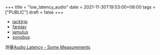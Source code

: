 +++
title = "low_latency_audio"
date = 2021-11-30T19:53:00+08:00
tags = ["PUBLIC"]
draft = false
+++

-   [jacktrip](https://jacktrip.github.io/jacktrip/)
-   [farplay](https://farplay.io/)
-   [jamulus](https://jamulus.io/)
-   [sonobus](https://sonobus.net/)

测量[Audio Latency - Some Measurements](https://www.cs.cmu.edu/~rbd/blog/latency-blog22sep2020.html)
